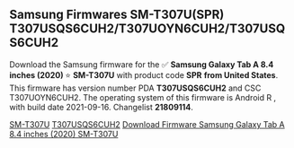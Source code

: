 <h2>Samsung Firmwares SM-T307U(SPR) T307USQS6CUH2/T307UOYN6CUH2/T307USQS6CUH2</h2>
Download the Samsung firmware for the ✅ <strong>Samsung Galaxy Tab A 8.4 inches (2020) </strong> ⭐ <strong>SM-T307U</strong> with product code <strong>SPR</strong> <strong> from United States</strong>. This firmware has version number PDA <strong>T307USQS6CUH2</strong> and CSC T307UOYN6CUH2. The operating system of this firmware is Android R , with build date 2021-09-16. Changelist <strong>21809114</strong>.


[SM-T307U](https://samfirm.shop/samsung/model/SM-T307U)
[T307USQS6CUH2](https://samfirm.shop/samsung/pda/T307USQS6CUH2)
[Download Firmware Samsung Galaxy Tab A 8.4 inches (2020) SM-T307U](https://samfirm.shop/samsung/firmware/457472)
